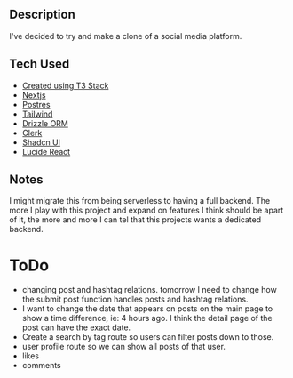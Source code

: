 ## Description

I've decided to try and make a clone of a social media platform.

## Tech Used

- [Created using T3 Stack](https://create.t3.gg/)
- [Nextjs](https://nextjs.org/)
- [Postres](https://www.postgresql.org/)
- [Tailwind](https://tailwindcss.com/)
- [Drizzle ORM](https://orm.drizzle.team/docs/overview)
- [Clerk](https://clerk.com/)
- [Shadcn UI](https://ui.shadcn.com/)
- [Lucide React](https://lucide.dev/)

## Notes

I might migrate this from being serverless to having a full backend.
The more I play with this project and expand on features I think should be apart of it, the more and more
I can tel that this projects wants a dedicated backend.

# ToDo

- changing post and hashtag relations. tomorrow I need to change how the submit post function handles posts and hashtag relations.
- I want to change the date that appears on posts on the main page to show a time difference, ie: 4 hours ago. I think the detail page of the post can have the exact date.
- Create a search by tag route so users can filter posts down to those.
- user profile route so we can show all posts of that user.
- likes
- comments
